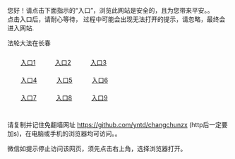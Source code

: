 您好！请点击下面指示的“入口”，浏览此网站是安全的，且为您带来平安。。 <br/>
点击入口后，请耐心等待， 过程中可能会出现无法打开的提示，请忽略，最终会进入网站. </br>

法轮大法在长春<br/>
<div style="padding:10px"><a style="margin:20px" target="_blank" href="https://d152qc46u7m6fi.cloudfront.net/2Qpsp?alfjyziz" id="ccLink1" rel="nofollow">入口1</a> <a target="_blank" style="margin:20px" href="https://d2d84zgdbsdt0w.cloudfront.net/2Qpsp?klxgbzd" id="ccLink2" rel="nofollow">入口2</a> <a style="margin:20px" target="_blank" href="https://don83svtce1tn.cloudfront.net/2Qpsp?gifkgjs" id="ccLink3" rel="nofollow">入口3</a></div>

<div style="padding:10px" ><a style="margin:20px" target="_blank" href="https://d152qc46u7m6fi.cloudfront.net/2Qpsp?alfjyziz" id="ccLink4" rel="nofollow">入口4</a> <a style="margin:20px" href="https://d2d84zgdbsdt0w.cloudfront.net/2Qpsp?klxgbzd" target="_blank" id="ccLink5" rel="nofollow">入口5</a> <a style="margin:20px" href="https://don83svtce1tn.cloudfront.net/2Qpsp?gifkgjs" target="_blank" id="ccLink6" rel="nofollow">入口6</a></div>

<div style="padding:10px"><a style="margin:20px" target="_blank" href="https://d152qc46u7m6fi.cloudfront.net/2Qpsp?alfjyziz" id="ccLink7" rel="nofollow">入口7</a> <a style="margin:20px" href="https://d2d84zgdbsdt0w.cloudfront.net/2Qpsp?klxgbzd" target="_blank" id="ccLink8" rel="nofollow">入口8</a> <a style="margin:20px" target="_blank" href="https://don83svtce1tn.cloudfront.net/2Qpsp?gifkgjs" id="ccLink9" rel="nofollow">入口9</a></div>

<br/>



请复制并记住免翻墙网址 https://github.com/yntd/changchunzx (http后一定要加s)，在电脑或手机的浏览器均可访问。。<br/>

微信如提示停止访问该网页，须先点击右上角，选择浏览器打开。
